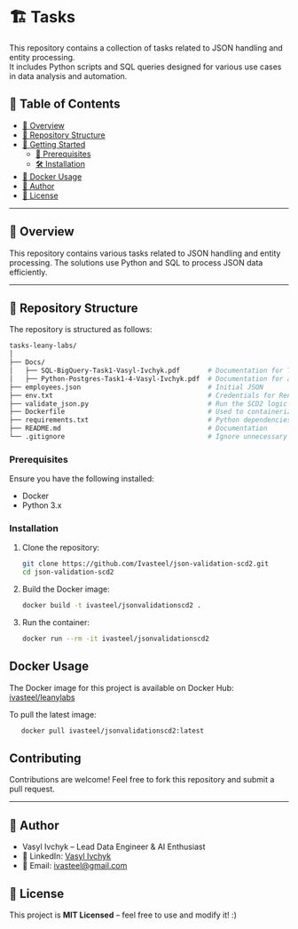 # 🏗️ Tasks

This repository contains a collection of tasks related to JSON handling and entity processing.  
It includes Python scripts and SQL queries designed for various use cases in data analysis and automation.

## 📑 Table of Contents

-   [📌 Overview](#overview)
-   [📁 Repository Structure](#repository-structure)
-   [🚀 Getting Started](#getting-started)
    -   [🔹 Prerequisites](#prerequisites)
    -   [🛠️ Installation](#installation)
-   [🐳 Docker Usage](#docker-usage)
-   [👤 Author](#author)
-   [📜 License](#license)

---

## 📌 Overview

This repository contains various tasks related to JSON handling and entity processing. 
The solutions use Python and SQL to process JSON data efficiently.

---

## 📁 Repository Structure

The repository is structured as follows:

```bash
tasks-leany-labs/
│
├── Docs/
│   ├── SQL-BigQuery-Task1-Vasyl-Ivchyk.pdf       # Documentation for Task 1 in GCP BigQuery
│   ├── Python-Postgres-Task1-4-Vasyl-Ivchyk.pdf  # Documentation for all tasks in Python/PosgreSQL
├── employees.json                                # Initial JSON
├── env.txt                                       # Credentials for Render's PostgreSQL, should be renamed to .env
├── validate_json.py                              # Run the SCD2 logic of merging new data to JSON file / PostgreSQL 
├── Dockerfile                                    # Used to containerize the project
├── requirements.txt                              # Python dependencies (if needed)
├── README.md                                     # Documentation
└── .gitignore                                    # Ignore unnecessary files
```

### Prerequisites

Ensure you have the following installed:
- Docker
- Python 3.x

### Installation

1. Clone the repository:
   ```sh
   git clone https://github.com/Ivasteel/json-validation-scd2.git
   cd json-validation-scd2
   ```

2. Build the Docker image:
   ```sh
   docker build -t ivasteel/jsonvalidationscd2 .
   ```

3. Run the container:
   ```sh
   docker run --rm -it ivasteel/jsonvalidationscd2
   ```


## Docker Usage

The Docker image for this project is available on Docker Hub:
[ivasteel/leanylabs](https://hub.docker.com/repository/docker/ivasteel/leanylabs/general)

To pull the latest image:
```sh
   docker pull ivasteel/jsonvalidationscd2:latest
```

## Contributing

Contributions are welcome! Feel free to fork this repository and submit a pull request.

---

## 📌 Author

* Vasyl Ivchyk – Lead Data Engineer & AI Enthusiast
* 💼 LinkedIn: [Vasyl Ivchyk](https://www.linkedin.com/in/vasyl-ivchyk-1a0b1358/)
* 📧 Email: [ivasteel@gmail.com]()

## 📜 License

This project is **MIT Licensed** – feel free to use and modify it! :)
